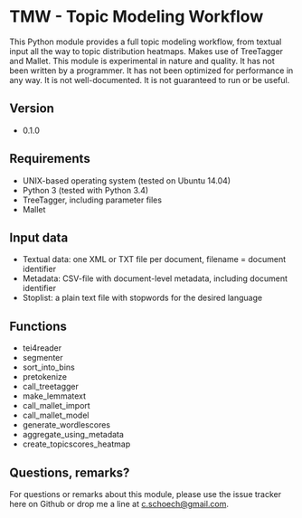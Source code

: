 TMW - Topic Modeling Workflow
=================================

This Python module provides a full topic modeling workflow, from textual input all the way to topic distribution heatmaps. Makes use of TreeTagger and Mallet. This module is experimental in nature and quality. It has not been written by a programmer. It has not been optimized for performance in any way. It is not well-documented. It is not guaranteed to run or be useful. 

## Version
* 0.1.0

## Requirements
* UNIX-based operating system (tested on Ubuntu 14.04)
* Python 3 (tested with Python 3.4)
* TreeTagger, including parameter files
* Mallet

## Input data
* Textual data: one XML or TXT file per document, filename = document identifier
* Metadata: CSV-file with document-level metadata, including document identifier
* Stoplist: a plain text file with stopwords for the desired language

## Functions
* tei4reader
* segmenter
* sort_into_bins
* pretokenize
* call_treetagger
* make_lemmatext
* call_mallet_import
* call_mallet_model
* generate_wordlescores
* aggregate_using_metadata
* create_topicscores_heatmap

## Questions, remarks?
For questions or remarks about this module, please use the issue tracker here on Github or drop me a line at c.schoech@gmail.com. 

